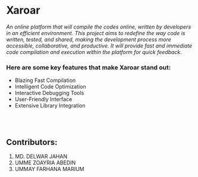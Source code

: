 # Xaroar


_An online platform that will compile the codes online, written by developers in 
an efficient environment. This project aims to redefine the way code is written, tested, 
and shared, making the development process more accessible, collaborative, and 
productive. It will provide fast and immediate code compilation and execution within 
the platform for quick feedback._  

### Here are some key features that make Xaroar stand out:

- Blazing Fast Compilation
- Intelligent Code Optimization
- Interactive Debugging Tools
- User-Friendly Interface
- Extensive Library Integration

<br/>
<br/>


## Contributors:

1. MD. DELWAR JAHAN
2. UMME ZOAYRIA ABEDIN
3. UMMAY FARHANA MARIUM

